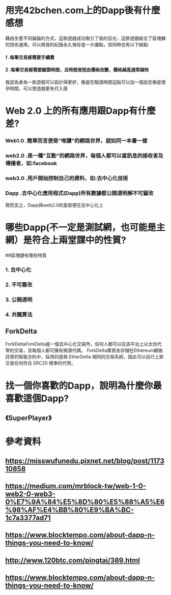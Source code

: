 # 用完42bchen.com上的Dapp後有什麼感想
藉由生產不同貓貓的方式，這款遊戲成功吸引了我的目光，這款遊戲結合了區塊鍊的技術運用，可以將我的紀錄永久保存是一大優點，但同時也有以下缺點:
#### 1 .每筆交易都需要手續費
#### 2 .每筆交易都需要驗證時間，且時間長短由價格改變，價格越高通常越快
我認為身為一款遊戲可以設計得更好，像是在驗證時間這點可以加一個設定像是懷孕時間，可以使遊戲更有代入感

# Web 2.0 上的所有應用跟Dapp有什麼差?
### Web1.0 .簡單而言便是"唯讀"的網路世界，就如同一本書一樣
### web2.0 .是一種"互動"的網路世界，每個人都可以當訊息的接收者及傳播者，如:facebook
### web3.0 .用戶開始控制自己的資料，如:去中心化技術
### Dapp .去中心化應用程式(Dapp)所有數據都公開透明解不可竄改
簡而言之，Dapp與web2.0的差距便在去中心化上

# 哪些Dapp(不一定是測試網，也可能是主網）是符合上兩堂課中的性質?
##區塊鏈有哪些特質
### 1. 去中心化
### 2. 不可篡改
### 3. 公開透明
### 4. 共識算法
## ForkDelta
ForkDeltaForkDelta是一個去中心化交易所，任何人都可以在該平台上以太坊代幣的交易，且每個人都可擁有開源代碼，
ForkDelta庫資金存儲在Ethereum網絡託管的智能合約中，採用的是與 EtherDelta 相同的交易系統，因此可以自行上架交易任何符合 ERC20 標準的代幣。

# 找一個你喜歡的Dapp，說明為什麼你最喜歡這個Dapp?
## 《SuperPlayer》


# 參考資料
## https://misswufunedu.pixnet.net/blog/post/117310858
## https://medium.com/mrblock-tw/web-1-0-web2-0-web3-0%E7%9A%84%E5%8D%80%E5%88%A5%E6%98%AF%E4%BB%80%E9%BA%BC-1c7a3377ad71
## https://www.blocktempo.com/about-dapp-n-things-you-need-to-know/
## http://www.120btc.com/pingtai/389.html
## https://www.blocktempo.com/about-dapp-n-things-you-need-to-know/
